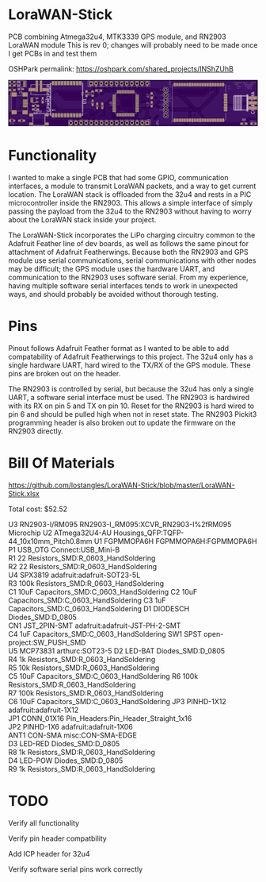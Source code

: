 # LoraWAN-Stick
PCB combining Atmega32u4, MTK3339 GPS module, and RN2903 LoraWAN module
This is rev 0; changes will probably need to be made once I get PCBs in and test them

OSHPark permalink: 
https://oshpark.com/shared_projects/INShZUhB

![Alt text](PCB.png?raw=true "PCB")


# Functionality
I wanted to make a single PCB that had some GPIO, communication interfaces, a module to transmit LoraWAN packets, and a way to get current location.  The LoraWAN stack is offloaded from the 32u4 and rests in a PIC microcontroller inside the RN2903.  This allows a simple interface of simply passing the payload from the 32u4 to the RN2903 without having to worry about the LoraWAN stack inside your project.

The LoraWAN-Stick incorporates the LiPo charging circuitry common to the Adafruit Feather line of dev boards, as well as follows the same pinout for attachment of Adafruit Featherwings.  Because both the RN2903 and GPS module use serial communications, serial communications with other nodes may be difficult; the GPS module uses the hardware UART, and communication to the RN2903 uses software serial.  From my experience, having multiple software serial interfaces tends to work in unexpected ways, and should probably be avoided without thorough testing.

# Pins
Pinout follows Adafruit Feather format as I wanted to be able to add compatability of Adafruit Featherwings to this project.
The 32u4 only has a single hardware UART, hard wired to the TX/RX of the GPS module.  These pins are broken out on the header.

The RN2903 is controlled by serial, but because the 32u4 has only a single UART, a software serial interface must be used.  The RN2903 is hardwired with its RX on pin 5 and TX on pin 10.  Reset for the RN2903 is hard wired to pin 6 and should be pulled high when not in reset state.  The RN2903 Pickit3 programming header is also broken out to update the firmware on the RN2903 directly.


# Bill Of Materials
https://github.com/lostangles/LoraWAN-Stick/blob/master/LoraWAN-Stick.xlsx

Total cost: $52.52



U3	RN2903-I/RM095	RN2903-I_RM095:XCVR_RN2903-I%2fRM095	Microchip
U2	ATmega32U4-AU	Housings_QFP:TQFP-44_10x10mm_Pitch0.8mm	
U1	FGPMMOPA6H	FGPMMOPA6H:FGPMMOPA6H	
P1	USB_OTG	Connect:USB_Mini-B	
R1	22	Resistors_SMD:R_0603_HandSoldering	
R2	22	Resistors_SMD:R_0603_HandSoldering	
U4	SPX3819	adafruit:adafruit-SOT23-5L	
R3	100k	Resistors_SMD:R_0603_HandSoldering	
C1	10uF	Capacitors_SMD:C_0603_HandSoldering	
C2	10uF	Capacitors_SMD:C_0603_HandSoldering	
C3	1uF	Capacitors_SMD:C_0603_HandSoldering	
D1	DIODESCH	Diodes_SMD:D_0805	
CN1	JST_2PIN-SMT	adafruit:adafruit-JST-PH-2-SMT	
C4	1uF	Capacitors_SMD:C_0603_HandSoldering	
SW1	SPST	open-project:SW_PUSH_SMD	
U5	MCP73831	arthurc:SOT23-5	
D2	LED-BAT	Diodes_SMD:D_0805	
R4	1k	Resistors_SMD:R_0603_HandSoldering	
R5	10k	Resistors_SMD:R_0603_HandSoldering	
C5	10uF	Capacitors_SMD:C_0603_HandSoldering	
R6	100k	Resistors_SMD:R_0603_HandSoldering	
R7	100k	Resistors_SMD:R_0603_HandSoldering	
C6	10uF	Capacitors_SMD:C_0603_HandSoldering	
JP3	PINHD-1X12	adafruit:adafruit-1X12	
JP1	CONN_01X16	Pin_Headers:Pin_Header_Straight_1x16	
JP2	PINHD-1X6	adafruit:adafruit-1X06	
ANT1	CON-SMA	misc:CON-SMA-EDGE	
D3	LED-RED	Diodes_SMD:D_0805	
R8	1k	Resistors_SMD:R_0603_HandSoldering	
D4	LED-POW	Diodes_SMD:D_0805	
R9	1k	Resistors_SMD:R_0603_HandSoldering	

# TODO 

Verify all functionality

Verify pin header compatbility

Add ICP header for 32u4

Verify software serial pins work correctly


